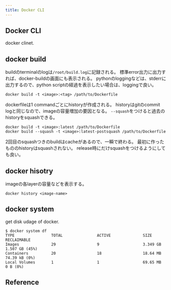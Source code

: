 ```yaml
---
title: Docker CLI
---
```


## Docker CLI
docker clinet.


## docker build
buildのterminalのlogは`/root/build.log`に記録される。
標準error出力に出力すれば、docker-buildの画面にも表示される。
pythonのloggingなどは、stderrに出力するので、python scriptの経過を表示したい場合は、loggingで良い。

```
docker build -t <image>:<tag> /path/to/Dockerfile
```

dockerfileは1 commandごとにhistoryが作成される。
historyはgitのcommit logと同じなので、imageの容量増加の要因となる。
`--squash`をつけると過去のhistoryをsquashできる。

```
docker build -t <image>:latest /path/to/Dockerfile
docker build --squash -t <image>:latest-postsquash /path/to/Dockerfile
```

2回目のsquashつきのbuildはcacheがあるので、一瞬で終わる。
最初に作ったもののhistoryはsquashされない。
release時にだけsquashをつけるようにしても良い。

## docker hisotry
imageの各layerの容量などを表示する。

```
docker history <image-name>
```

## docker system
get disk udage of docker.

```
$ docker system df
TYPE                TOTAL               ACTIVE              SIZE                RECLAIMABLE
Images              29                  9                   3.349 GB            1.507 GB (45%)
Containers          20                  18                  18.64 MB            74.39 kB (0%)
Local Volumes       1                   1                   69.65 MB            0 B (0%)
```


## Reference

